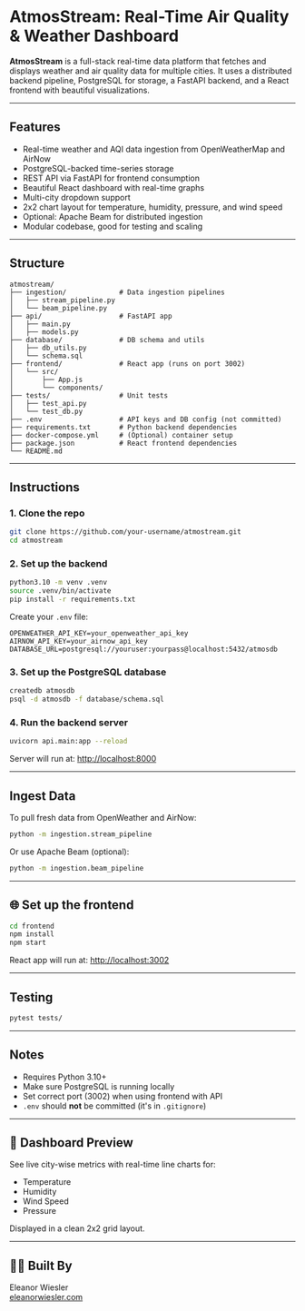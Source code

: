 # AtmosStream: Real-Time Air Quality & Weather Dashboard

**AtmosStream** is a full-stack real-time data platform that fetches and displays weather and air quality data for multiple cities. It uses a distributed backend pipeline, PostgreSQL for storage, a FastAPI backend, and a React frontend with beautiful visualizations.

---

## Features

- Real-time weather and AQI data ingestion from OpenWeatherMap and AirNow
- PostgreSQL-backed time-series storage
- REST API via FastAPI for frontend consumption
- Beautiful React dashboard with real-time graphs
- Multi-city dropdown support
- 2x2 chart layout for temperature, humidity, pressure, and wind speed
- Optional: Apache Beam for distributed ingestion
- Modular codebase, good for testing and scaling

---

## Structure

```
atmostream/
├── ingestion/             # Data ingestion pipelines
│   ├── stream_pipeline.py
│   └── beam_pipeline.py
├── api/                   # FastAPI app
│   ├── main.py
│   ├── models.py
├── database/              # DB schema and utils
│   ├── db_utils.py
│   └── schema.sql
├── frontend/              # React app (runs on port 3002)
│   └── src/
│       ├── App.js
│       └── components/
├── tests/                 # Unit tests
│   ├── test_api.py
│   └── test_db.py
├── .env                   # API keys and DB config (not committed)
├── requirements.txt       # Python backend dependencies
├── docker-compose.yml     # (Optional) container setup
├── package.json           # React frontend dependencies
└── README.md
```

---

## Instructions

### 1. Clone the repo

```bash
git clone https://github.com/your-username/atmostream.git
cd atmostream
```

### 2. Set up the backend

```bash
python3.10 -m venv .venv
source .venv/bin/activate
pip install -r requirements.txt
```

Create your `.env` file:

```env
OPENWEATHER_API_KEY=your_openweather_api_key
AIRNOW_API_KEY=your_airnow_api_key
DATABASE_URL=postgresql://youruser:yourpass@localhost:5432/atmosdb
```

### 3. Set up the PostgreSQL database

```bash
createdb atmosdb
psql -d atmosdb -f database/schema.sql
```

### 4. Run the backend server

```bash
uvicorn api.main:app --reload
```

Server will run at: [http://localhost:8000](http://localhost:8000)

---

## Ingest Data

To pull fresh data from OpenWeather and AirNow:

```bash
python -m ingestion.stream_pipeline
```

Or use Apache Beam (optional):

```bash
python -m ingestion.beam_pipeline
```

---

## 🌐 Set up the frontend

```bash
cd frontend
npm install
npm start
```

React app will run at: [http://localhost:3002](http://localhost:3002)

---

## Testing

```bash
pytest tests/
```

---

## Notes

- Requires Python 3.10+
- Make sure PostgreSQL is running locally
- Set correct port (3002) when using frontend with API
- `.env` should **not** be committed (it's in `.gitignore`)

---

## 📸 Dashboard Preview

See live city-wise metrics with real-time line charts for:

- Temperature
- Humidity
- Wind Speed
- Pressure

Displayed in a clean 2x2 grid layout.

---

## 👩‍💻 Built By

Eleanor Wiesler  
[eleanorwiesler.com](https://eleanorwiesler.com)  
